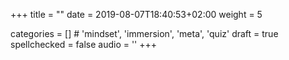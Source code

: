 +++
title = ""
date =  2019-08-07T18:40:53+02:00
weight = 5

categories = [] # 'mindset', 'immersion', 'meta', 'quiz'
draft = true
spellchecked = false
audio = ''
+++

